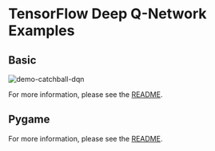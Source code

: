 # TensorFlow Deep Q-Network Examples
## Basic
![demo-catchball-dqn](https://raw.githubusercontent.com/algolab-inc/tensorflow-deep-q-network/master/basic/demo-catchball-dqn.gif)

For more information, please see the [README](https://github.com/algolab-inc/tensorflow-deep-q-network/blob/master/basic/README.md).


## Pygame
For more information, please see the [README](https://github.com/algolab-inc/tensorflow-deep-q-network/blob/master/pygame/README.md).
